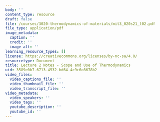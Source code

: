 ```yaml
---
body: ''
content_type: resource
draft: false
file: /courses/3020-thermodynamics-of-materials/mit3_020s21_l02.pdf
file_type: application/pdf
image_metadata:
  caption: ''
  credit: ''
  image-alt: ''
learning_resource_types: []
license: https://creativecommons.org/licenses/by-nc-sa/4.0/
resourcetype: Document
title: Lecture 2 Notes - Scope and Use of Thermodynamics
uid: 3589e0b7-6713-4532-bd64-4c9c6e8678b2
video_files:
  video_captions_file: ''
  video_thumbnail_file: ''
  video_transcript_file: ''
video_metadata:
  video_speakers: ''
  video_tags: ''
  youtube_description: ''
  youtube_id: ''
---
```

